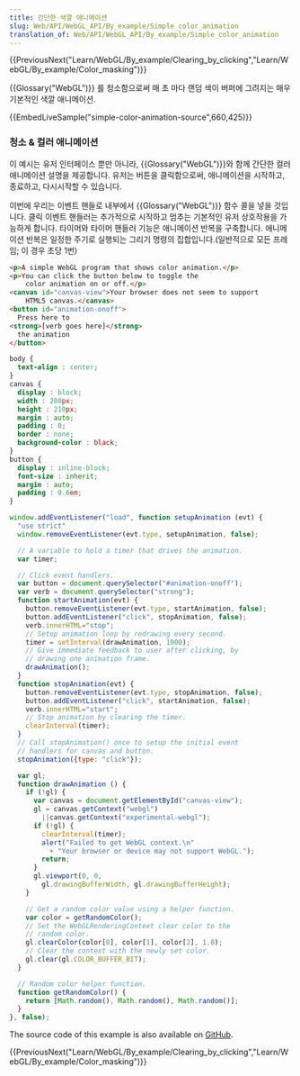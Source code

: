 ```yaml
---
title: 간단한 색깔 애니메이션
slug: Web/API/WebGL_API/By_example/Simple_color_animation
translation_of: Web/API/WebGL_API/By_example/Simple_color_animation
---
```

{{PreviousNext("Learn/WebGL/By_example/Clearing_by_clicking","Learn/WebGL/By_example/Color_masking")}}

{{Glossary("WebGL")}} 를 청소함으로써 매 초 마다 랜덤 색이 버퍼에 그려지는 매우 기본적인 색깔 애니메이션.

{{EmbedLiveSample("simple-color-animation-source",660,425)}}

### 청소 & 컬러 애니메이션

이 예시는 유저 인터페이스 뿐만 아니라, {{Glossary("WebGL")}}와 함께 간단한 컬러 애니메이션 설명을 제공합니다. 유저는 버튼을 클릭함으로써, 애니메이션을 시작하고, 종료하고, 다시시작할 수 있습니다.

이번에 우리는 이벤트 핸들로 내부에서 {{Glossary("WebGL")}} 함수 콜을 넣을 것입니다. 클릭 이벤트 핸들러는 추가적으로 시작하고 멈추는 기본적인 유저 상호작용을 가능하게 합니다. 타이머와 타이머 핸들러 기능은 애니메이션 반복을 구축합니다. 애니메이션 반복은 일정한 주기로 실행되는 그리기 명령의 집합입니다.(일반적으로 모든 프레임; 이 경우 초당 1번)

```html
<p>A simple WebGL program that shows color animation.</p>
<p>You can click the button below to toggle the
    color animation on or off.</p>
<canvas id="canvas-view">Your browser does not seem to support
    HTML5 canvas.</canvas>
<button id="animation-onoff">
  Press here to
<strong>[verb goes here]</strong>
  the animation
</button>
```

```css
body {
  text-align : center;
}
canvas {
  display : block;
  width : 280px;
  height : 210px;
  margin : auto;
  padding : 0;
  border : none;
  background-color : black;
}
button {
  display : inline-block;
  font-size : inherit;
  margin : auto;
  padding : 0.6em;
}
```

```js
window.addEventListener("load", function setupAnimation (evt) {
  "use strict"
  window.removeEventListener(evt.type, setupAnimation, false);

  // A variable to hold a timer that drives the animation.
  var timer;

  // Click event handlers.
  var button = document.querySelector("#animation-onoff");
  var verb = document.querySelector("strong");
  function startAnimation(evt) {
    button.removeEventListener(evt.type, startAnimation, false);
    button.addEventListener("click", stopAnimation, false);
    verb.innerHTML="stop";
    // Setup animation loop by redrawing every second.
    timer = setInterval(drawAnimation, 1000);
    // Give immediate feedback to user after clicking, by
    // drawing one animation frame.
    drawAnimation();
  }
  function stopAnimation(evt) {
    button.removeEventListener(evt.type, stopAnimation, false);
    button.addEventListener("click", startAnimation, false);
    verb.innerHTML="start";
    // Stop animation by clearing the timer.
    clearInterval(timer);
  }
  // Call stopAnimation() once to setup the initial event
  // handlers for canvas and button.
  stopAnimation({type: "click"});

  var gl;
  function drawAnimation () {
    if (!gl) {
      var canvas = document.getElementById("canvas-view");
      gl = canvas.getContext("webgl")
        ||canvas.getContext("experimental-webgl");
      if (!gl) {
        clearInterval(timer);
        alert("Failed to get WebGL context.\n"
          + "Your browser or device may not support WebGL.");
        return;
      }
      gl.viewport(0, 0,
        gl.drawingBufferWidth, gl.drawingBufferHeight);
    }

    // Get a random color value using a helper function.
    var color = getRandomColor();
    // Set the WebGLRenderingContext clear color to the
    // random color.
    gl.clearColor(color[0], color[1], color[2], 1.0);
    // Clear the context with the newly set color.
    gl.clear(gl.COLOR_BUFFER_BIT);
  }

  // Random color helper function.
  function getRandomColor() {
    return [Math.random(), Math.random(), Math.random()];
  }
}, false);
```

The source code of this example is also available on [GitHub](https://github.com/idofilin/webgl-by-example/tree/master/simple-color-animation).

{{PreviousNext("Learn/WebGL/By_example/Clearing_by_clicking","Learn/WebGL/By_example/Color_masking")}}
